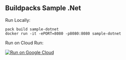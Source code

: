 Buildpacks Sample .Net
----------------------

Run Locally:
```
pack build sample-dotnet
docker run -it -ePORT=8080 -p8080:8080 sample-dotnet
```

Run on Cloud Run:

[![Run on Google Cloud](https://deploy.cloud.run/button.svg)](https://deploy.cloud.run/?cloudshell_context=cloudrun-gbp)

